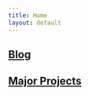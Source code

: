 ```yaml
---
title: Home
layout: default
---
```

<!--## Past Projects-->
<!--## Awards/Recognition-->
## [Blog](./blog.md)
## [Major Projects](./major-projects.md)

